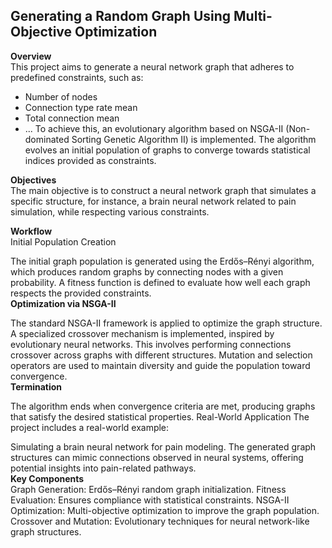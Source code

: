 ## Generating a Random Graph Using Multi-Objective Optimization ##
**Overview** <br />
This project aims to generate a neural network graph that adheres to predefined constraints, such as:
- Number of nodes
- Connection type rate mean
- Total connection mean
- ...
To achieve this, an evolutionary algorithm based on NSGA-II (Non-dominated Sorting Genetic Algorithm II) is implemented. The algorithm evolves an initial population of graphs to converge towards statistical indices provided as constraints.

**Objectives** <br />
The main objective is to construct a neural network graph that simulates a specific structure, for instance, a brain neural network related to pain simulation, while respecting various constraints.

**Workflow** <br />
Initial Population Creation

The initial graph population is generated using the Erdős–Rényi algorithm, which produces random graphs by connecting nodes with a given probability.
A fitness function is defined to evaluate how well each graph respects the provided constraints. 
<br />
**Optimization via NSGA-II** <br />

The standard NSGA-II framework is applied to optimize the graph structure.
A specialized crossover mechanism is implemented, inspired by evolutionary neural networks.
This involves performing connections crossover across graphs with different structures.
Mutation and selection operators are used to maintain diversity and guide the population toward convergence. <br />
**Termination** <br />

The algorithm ends when convergence criteria are met, producing graphs that satisfy the desired statistical properties.
Real-World Application
The project includes a real-world example:

Simulating a brain neural network for pain modeling.
The generated graph structures can mimic connections observed in neural systems, offering potential insights into pain-related pathways.
<br />
**Key Components** <br />
Graph Generation: Erdős–Rényi random graph initialization.
Fitness Evaluation: Ensures compliance with statistical constraints.
NSGA-II Optimization: Multi-objective optimization to improve the graph population.
Crossover and Mutation: Evolutionary techniques for neural network-like graph structures.
